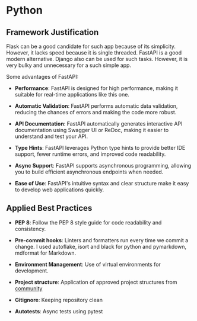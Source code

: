 # Python

## Framework Justification

Flask can be a good candidate for such app because of its simplicity.
However, it lacks speed because it is single threaded.
FastAPI is a good modern alternative.
Django also can be used for such tasks.
However, it is very bulky and unnecessary for a such simple app.

Some advantages of FastAPI:

- **Performance**: FastAPI is designed for high performance, making it suitable
  for real-time applications like this one.

- **Automatic Validation**: FastAPI performs automatic data validation,
  reducing the chances of errors and making the code more robust.

- **API Documentation**: FastAPI automatically generates interactive API documentation
  using Swagger UI or ReDoc, making it easier to understand and test your API.

- **Type Hints**: FastAPI leverages Python type hints to provide better IDE support,
  fewer runtime errors, and improved code readability.

- **Async Support**: FastAPI supports asynchronous programming,
  allowing you to build efficient asynchronous endpoints when needed.

- **Ease of Use**: FastAPI's intuitive syntax and clear structure make it
  easy to develop web applications quickly.

## Applied Best Practices

- **PEP 8**: Follow the PEP 8 style guide for code readability and consistency.

- **Pre-commit hooks**: Linters and formatters run every time we commit a change.
  I used autoflake, isort and black for python and pymarkdown, mdformat for Markdown.

- **Environment Management**: Use of virtual environments for development.

- **Project structure**: Application of approved project structures from
  [community](https://github.com/zhanymkanov/fastapi-best-practices)

- **Gitignore**: Keeping repository clean

- **Autotests**: Async tests using pytest
